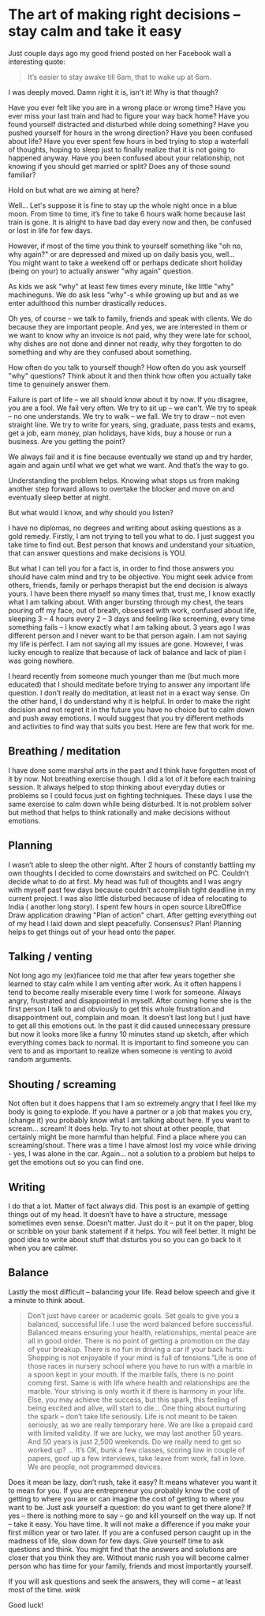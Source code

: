 # The art of making right decisions – stay calm and take it easy

Just couple days ago my good friend posted on her Facebook wall a interesting quote:
> It’s easier to stay awake till 6am, that to wake up at 6am.

I was deeply moved. Damn right it is, isn't it! Why is that though?

Have you ever felt like you are in a wrong place or wrong time? Have you ever miss your last train and had to figure your way back home? Have you found yourself distracted and disturbed while doing something? Have you pushed yourself for hours in the wrong direction? Have you been confused about life? Have you ever spent few hours in bed trying to stop a waterfall of thoughts, hoping to sleep just to finally realize that it is not going to happened anyway. Have you been confused about your relationship, not knowing if you should get married or split? Does any of those sound familiar?

Hold on but what are we aiming at here?

Well… Let's suppose it is fine to stay up the whole night once in a blue moon. From time to time, it’s fine to take 6 hours walk home because last train is gone. It is alright to have bad day every now and then, be confused or lost in life for few days.

However, if most of the time you think to yourself something like "oh no, why again?" or are depressed and mixed up on daily basis you, well...  
You might want to take a weekend off or perhaps dedicate short holiday (being on your) to actually answer "why again" question.

As kids we ask "why" at least few times every minute, like little "why" machineguns. We do ask less "why"-s while growing up but and as we enter adulthood this number drastically reduces.

Oh yes, of course – we talk to family, friends and speak with clients. We do because they are important people. And yes, we are interested in them or we want to know why an invoice is not paid, why they were late for school, why dishes are not done and dinner not ready, why they forgotten to do something and why are they confused about something.

How often do you talk to yourself though? How often do you ask yourself "why" questions? Think about it and then think how often you actually take time to genuinely answer them.

Failure is part of life – we all should know about it by now. If you disagree, you are a fool. We fail very often. We try to sit up – we can’t. We try to speak – no one understands. We try to walk – we fall. We try to draw – not even straight line. We try to write for years, sing, graduate, pass tests and exams, get a job, earn money, plan holidays, have kids, buy a house or run a business. Are you getting the point?

We always fail and it is fine because eventually we stand up and try harder, again and again until what we get what we want. And that’s the way to go.

Understanding the problem helps. Knowing what stops us from making another step forward allows to overtake the blocker and move on and eventually sleep better at night.

But what would I know, and why should you listen?

I have no diplomas, no degrees and writing about asking questions as a gold remedy. Firstly, I am not trying to tell you what to do. I just suggest you take time to find out. Best person that knows and understand your situation, that can answer questions and make decisions is YOU.

But what I can tell you for a fact is, in order to find those answers you should have calm mind and try to be objective. You might seek advice from others, friends, family or perhaps therapist but the end decision is always yours. I have been there myself so many times that, trust me, I know exactly what I am talking about. With anger bursting through my chest, the tears pouring off my face, out of breath, obsessed with work, confused about life, sleeping 3 – 4 hours every 2 – 3 days and feeling like screeming, every time something fails – I know exactly what I am talking about. 3 years ago I was different person and I never want to be that person again. I am not saying my life is perfect. I am not saying all my issues are gone. However, I was lucky enough to realize that because of lack of balance and lack of plan I was going nowhere.

I heard recently from someone much younger than me (but much more educated) that I should meditate before trying to answer any important life question. I don’t really do meditation, at least not in a exact way sense. On the other hand, I do understand why it is helpful. In order to make the right decision and not regret it in the future you have no choice but to calm down and push away emotions. I would suggest that you try different methods and activities to find way that suits you best. Here are few that work for me.

## Breathing / meditation

I have done some marshal arts in the past and I think have forgotten most of it by now. Not breathing exercise though. I did a lot of it before each training session. It always helped to stop thinking about everyday duties or problems so I could focus just on fighting techniques. These days I use the same exercise to calm down while being disturbed. It is not problem solver but method that helps to think rationally and make decisions without emotions.

## Planning

I wasn’t able to sleep the other night. After 2 hours of constantly battling my own thoughts I decided to come downstairs and switched on PC. Couldn’t decide what to do at first. My head was full of thoughts and I was angry with myself past few days because couldn’t accomplish tight deadline in my current project. I was also little disturbed because of idea of relocating to India ( another long story). I spent few hours in open source LibreOffice Draw application drawing "Plan of action" chart. After getting everything out of my head I laid down and slept peacefully.
Consensus? Plan! Planning helps to get things out of your head onto the paper.

## Talking / venting

Not long ago my  (ex)fiancee told me that after few years together she learned to stay calm while I am venting after work. As it often happens I tend to become really miserable every time I work for someone. Always angry, frustrated and disappointed in myself. After coming home she is the first person I talk to and obviously to get this whole frustration and disappointment out, complain and moan. It doesn’t last long but I just have to get all this emotions out. In the past it did caused unnecessary pressure but now it looks more like a funny 10 minutes stand up sketch, after which everything comes back to normal. It is important to find someone you can vent to and as important to realize when someone is venting to avoid random arguments.

## Shouting / screaming

Not often but it does happens that I am so extremely angry that I feel like my body is going to explode. If you have a partner or a job that makes you cry,  (change it) you probably know what I am talking about here. If you want to scream... scream! It does help. Try to not shout at other people, that certainly might be more harmful than helpful. Find a place where you can screaming/shout. There was a time I have almost lost my voice while driving - yes, I was alone in the car. Again… not a solution to a problem but helps to get the emotions out so you can find one.

## Writing

I do that a lot. Matter of fact always did. This post is an example of getting things out of my head. It doesn’t have to have a structure, message sometimes even sense. Doesn’t matter. Just do it – put it on the paper, blog or scribble on your bank statement if it helps. You will feel better. It might be good idea to write about stuff that disturbs you so you can go back to it when you are calmer.

## Balance

Lastly the most difficult – balancing your life. Read below speech and give it a minute to think about.

> Don’t just have career or academic goals. Set goals to give you a balanced, successful life. I use the word balanced before successful. Balanced means ensuring your health, relationships, mental peace are all in good order.
> There is no point of getting a promotion on the day of your breakup. There is no fun in driving a car if your back hurts. Shopping is not enjoyable if your mind is full of tensions.”Life is one of those races in nursery school where you have to run with a marble in a spoon kept in your mouth. If the marble falls, there is no point coming first.
> Same is with life where health and relationships are the marble. Your striving is only worth it if there is harmony in your life. Else, you may achieve the success, but this spark, this feeling of being excited and alive, will start to die...
> One thing about nurturing the spark – don’t take life seriously. Life is not meant to be taken seriously, as we are really temporary here. We are like a prepaid card with limited validity. If we are lucky, we may last another 50 years. And 50 years is just 2,500 weekends. Do we really need to get so worked up? ...
> It’s OK, bunk a few classes, scoring low in couple of papers, goof up a few interviews, take leave from work, fall in love. We are people, not programmed devices.

Does it mean be lazy, don’t rush, take it easy? It means whatever you want it to mean for you. If you are entrepreneur you probably know the cost of getting to where you are or can imagine the cost of getting to where you want to be. Just ask yourself a question: do you want to get there alone? If yes – there is nothing more to say – go and kill yourself on the way up. If not – take it easy. You have time. It will not make a difference if you make your first million year or two later. If you are a confused person caught up in the madness of life, slow down for few days. Give yourself time to ask questions and think. You might find that the answers and solutions are closer that you think they are. Without manic rush you will become calmer person who has time for your family, friends and most importantly yourself.

If you will ask questions and seek the answers, they will come – at least most of the time. *wink*

Good luck!
